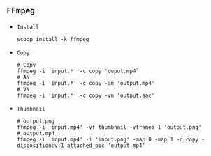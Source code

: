 ## `FFmpeg`
* `Install`
  ```
  scoop install -k ffmpeg
  ```
* `Copy`
  ```
  # Copy
  ffmpeg -i 'input.*' -c copy 'ouput.mp4`
  # AN
  ffmpeg -i 'input.*' -c copy -an 'output.mp4'
  # VN
  ffmpeg -i 'input.*' -c copy -vn 'output.aac'
  ```
* `Thumbnail`
  ```
  # output.png
  ffmpeg -i 'input.mp4' -vf thumbnail -vframes 1 'output.png'
  # output.mp4
  ffmpeg -i 'input.mp4' -i 'input.png' -map 0 -map 1 -c copy -disposition:v:1 attached_pic 'output.mp4'
  ```